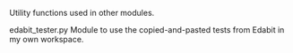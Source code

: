 Utility functions used in other modules.

edabit_tester.py
Module to use the copied-and-pasted tests from Edabit in my own workspace.